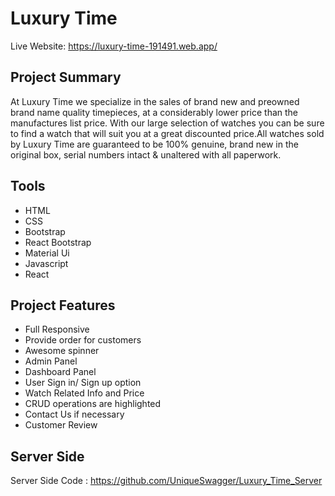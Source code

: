 # Luxury Time

Live Website: https://luxury-time-191491.web.app/

## Project Summary

At Luxury Time we specialize in the sales of brand new and preowned brand name quality timepieces, at a considerably lower price than the manufactures list price. With our large selection of watches you can be sure to find a watch that will suit you at a great discounted price.All watches sold by Luxury Time are guaranteed to be 100% genuine, brand new in the original box, serial numbers intact & unaltered with all paperwork.

## Tools

- HTML
- CSS
- Bootstrap
- React Bootstrap
- Material Ui
- Javascript
- React

## Project Features

- Full Responsive
- Provide order for customers
- Awesome spinner
- Admin Panel
- Dashboard Panel
- User Sign in/ Sign up option
- Watch Related Info and Price
- CRUD operations are highlighted
- Contact Us if necessary
- Customer Review

## Server Side

Server Side Code : https://github.com/UniqueSwagger/Luxury_Time_Server
